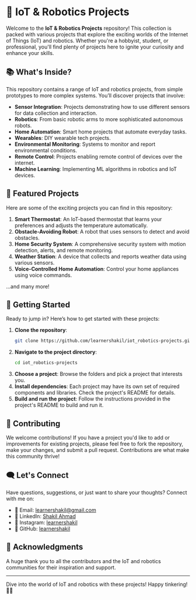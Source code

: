 # 🤖 IoT & Robotics Projects

Welcome to the **IoT & Robotics Projects** repository! This collection is packed with various projects that explore the exciting worlds of the Internet of Things (IoT) and robotics. Whether you're a hobbyist, student, or professional, you'll find plenty of projects here to ignite your curiosity and enhance your skills.

## 📚 What's Inside?

This repository contains a range of IoT and robotics projects, from simple prototypes to more complex systems. You’ll discover projects that involve:

- **Sensor Integration**: Projects demonstrating how to use different sensors for data collection and interaction.
- **Robotics**: From basic robotic arms to more sophisticated autonomous robots.
- **Home Automation**: Smart home projects that automate everyday tasks.
- **Wearables**: DIY wearable tech projects.
- **Environmental Monitoring**: Systems to monitor and report environmental conditions.
- **Remote Control**: Projects enabling remote control of devices over the internet.
- **Machine Learning**: Implementing ML algorithms in robotics and IoT devices.

## 🎉 Featured Projects

Here are some of the exciting projects you can find in this repository:

1. **Smart Thermostat**: An IoT-based thermostat that learns your preferences and adjusts the temperature automatically.
2. **Obstacle-Avoiding Robot**: A robot that uses sensors to detect and avoid obstacles.
3. **Home Security System**: A comprehensive security system with motion detection, alerts, and remote monitoring.
4. **Weather Station**: A device that collects and reports weather data using various sensors.
5. **Voice-Controlled Home Automation**: Control your home appliances using voice commands.

...and many more!

## 🚀 Getting Started

Ready to jump in? Here’s how to get started with these projects:

1. **Clone the repository**:
    ```bash
    git clone https://github.com/learnershakil/iot_robotics-projects.git
    ```
2. **Navigate to the project directory**:
    ```bash
    cd iot_robotics-projects
    ```
3. **Choose a project**: Browse the folders and pick a project that interests you.
4. **Install dependencies**: Each project may have its own set of required components and libraries. Check the project's README for details.
5. **Build and run the project**: Follow the instructions provided in the project's README to build and run it.

## 🤝 Contributing

We welcome contributions! If you have a project you'd like to add or improvements for existing projects, please feel free to fork the repository, make your changes, and submit a pull request. Contributions are what make this community thrive!

## 🗨️ Let's Connect

Have questions, suggestions, or just want to share your thoughts? Connect with me on:

- 📧 Email: learnershakil@gmail.com
- 💼 LinkedIn: [Shakil Ahmad](https://www.linkedin.com/in/learnershakil/)
- 📸 Instagram: [learnershakil](https://www.instagram.com/learnershakil)
- 🐙 GitHub: [learnershakil](https://github.com/learnershakil)

## 🌟 Acknowledgments

A huge thank you to all the contributors and the IoT and robotics communities for their inspiration and support.

---

Dive into the world of IoT and robotics with these projects! Happy tinkering! 🤖✨
